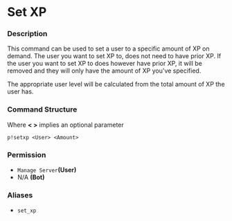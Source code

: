 # Set XP

### Description

This command can be used to set a user to a specific amount of XP on demand. The user you want to set XP to, does not need to have prior XP. If the user you want to set XP to does however have prior XP, it will be removed and they will only have the amount of XP you've specified.

The appropriate user level will be calculated from the total amount of XP the user has.

### Command Structure

Where **&lt; &gt;** implies an optional parameter

```text
p!setxp <User> <Amount>
```

### **Permission**

* `Manage Server`**\(User\)**
* N/A **\(Bot\)**

### Aliases

* `set_xp`

